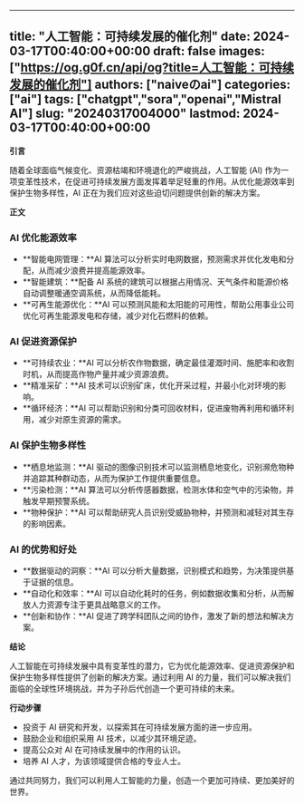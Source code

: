 
---
title: "人工智能：可持续发展的催化剂"
date: 2024-03-17T00:40:00+00:00
draft: false
images: ["https://og.g0f.cn/api/og?title=人工智能：可持续发展的催化剂"]
authors: ["naiveのai"]
categories: ["ai"]
tags: ["chatgpt","sora","openai","Mistral AI"]
slug: "20240317004000"
lastmod: 2024-03-17T00:40:00+00:00
---
**引言**

随着全球面临气候变化、资源枯竭和环境退化的严峻挑战，人工智能 (AI) 作为一项变革性技术，在促进可持续发展方面发挥着举足轻重的作用。从优化能源效率到保护生物多样性，AI 正在为我们应对这些迫切问题提供创新的解决方案。

**正文**

### AI 优化能源效率

* **智能电网管理：**AI 算法可以分析实时电网数据，预测需求并优化发电和分配，从而减少浪费并提高能源效率。
* **智能建筑：**配备 AI 系统的建筑可以根据占用情况、天气条件和能源价格自动调整暖通空调系统，从而降低能耗。
* **可再生能源优化：**AI 可以预测风能和太阳能的可用性，帮助公用事业公司优化可再生能源发电和存储，减少对化石燃料的依赖。

### AI 促进资源保护

* **可持续农业：**AI 可以分析农作物数据，确定最佳灌溉时间、施肥率和收割时机，从而提高作物产量并减少资源浪费。
* **精准采矿：**AI 技术可以识别矿床，优化开采过程，并最小化对环境的影响。
* **循环经济：**AI 可以帮助识别和分类可回收材料，促进废物再利用和循环利用，减少对原生资源的需求。

### AI 保护生物多样性

* **栖息地监测：**AI 驱动的图像识别技术可以监测栖息地变化，识别濒危物种并追踪其种群动态，从而为保护工作提供重要信息。
* **污染检测：**AI 算法可以分析传感器数据，检测水体和空气中的污染物，并触发早期预警系统。
* **物种保护：**AI 可以帮助研究人员识别受威胁物种，并预测和减轻对其生存的影响因素。

### AI 的优势和好处

* **数据驱动的洞察：**AI 可以分析大量数据，识别模式和趋势，为决策提供基于证据的信息。
* **自动化和效率：**AI 可以自动化耗时的任务，例如数据收集和分析，从而解放人力资源专注于更具战略意义的工作。
* **创新和协作：**AI 促进了跨学科团队之间的协作，激发了新的想法和解决方案。

**结论**

人工智能在可持续发展中具有变革性的潜力，它为优化能源效率、促进资源保护和保护生物多样性提供了创新的解决方案。通过利用 AI 的力量，我们可以解决我们面临的全球性环境挑战，并为子孙后代创造一个更可持续的未来。

**行动步骤**

* 投资于 AI 研究和开发，以探索其在可持续发展方面的进一步应用。
* 鼓励企业和组织采用 AI 技术，以减少其环境足迹。
* 提高公众对 AI 在可持续发展中的作用的认识。
* 培养 AI 人才，为该领域提供合格的专业人士。

通过共同努力，我们可以利用人工智能的力量，创造一个更加可持续、更加美好的世界。